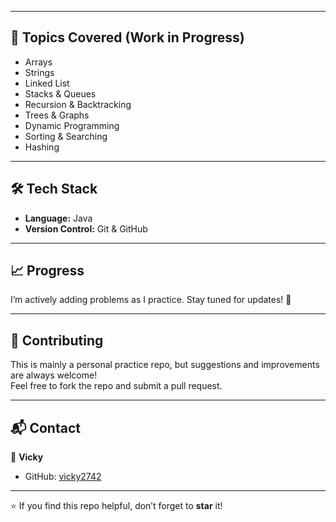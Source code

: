 
---

## 📑 Topics Covered (Work in Progress)
- Arrays  
- Strings  
- Linked List  
- Stacks & Queues  
- Recursion & Backtracking  
- Trees & Graphs  
- Dynamic Programming  
- Sorting & Searching  
- Hashing  

---

## 🛠️ Tech Stack
- **Language:** Java  
- **Version Control:** Git & GitHub  

---

## 📈 Progress
I’m actively adding problems as I practice. Stay tuned for updates! 🚀  

---

## 🤝 Contributing
This is mainly a personal practice repo, but suggestions and improvements are always welcome!  
Feel free to fork the repo and submit a pull request.  

---

## 📬 Contact
👤 **Vicky**  
- GitHub: [vicky2742](https://github.com/vicky2742)  

---

⭐ If you find this repo helpful, don’t forget to **star** it!
